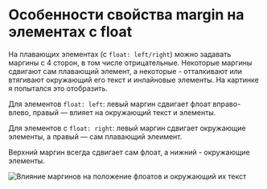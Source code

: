 # Особенности свойства margin на элементах с float

На плавающих элементах (с `float: left/right`) можно задавать маргины с 4 сторон, в том числе отрицательные. Некоторые маргины сдвигают сам плавающий элемент, а некоторые - отталкивают или втягивают окружающий его текст и инлайновые элементы. На картинке я попытался это отобразить.

Для элементов `float: left`: левый маргин сдвигает флоат вправо-влево, правый — влияет на окружающий текст и элементы.

Для элементов с `float: right`: левый маргин сдвигает окружающие элементы, а правый — сам плавающий элеимент.

Верхний маргин всегда сдвигает сам флоат, а нижний - окружающие элементы.

![Влияние маргинов на положение флоатов и окружающий их текст](./float-margins/margins-on-float.png)
